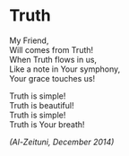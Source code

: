 # Truth

My Friend,<br />
Will comes from Truth!<br />
When Truth flows in us,<br />
Like a note in Your symphony,<br />
Your grace touches us!

Truth is simple!<br />
Truth is beautiful!<br />
Truth is simple!<br />
Truth is Your breath!

*(Al-Zeituni, December 2014)*